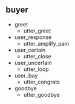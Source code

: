 
## buyer
* greet
  - utter_greet
* user_response
  - utter_amplify_pain
* user_certain
  - utter_close
* user_uncertain
  - utter_loop
* user_buy
  - utter_congrats
* goodbye
  - utter_goodbye
